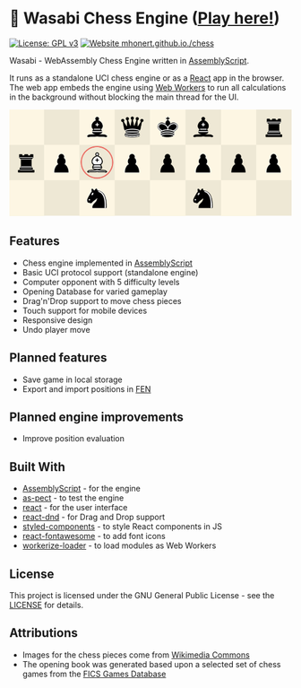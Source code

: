# :sushi: Wasabi Chess Engine ([Play here!](https://mhonert.github.io/chess))

[![License: GPL v3](https://img.shields.io/badge/License-GPLv3-blue.svg)](https://www.gnu.org/licenses/gpl-3.0)
[![Website mhonert.github.io./chess](https://img.shields.io/website-up-down-green-red/http/mhonert.github.io/chess)](https://mhonert.github.io/chess)

Wasabi - WebAssembly Chess Engine written in [AssemblyScript](https://github.com/AssemblyScript/assemblyscript).

It runs as a standalone UCI chess engine or as a [React](https://reactjs.org/) app in the browser.
The web app embeds the engine using [Web Workers](https://developer.mozilla.org/en-US/docs/Web/API/Web_Workers_API)
to run all calculations in the background without blocking the main thread for the UI.

![Screenshot](chess_screenshot.png)


## Features
- Chess engine implemented in [AssemblyScript](https://github.com/AssemblyScript/assemblyscript)
- Basic UCI protocol support (standalone engine)
- Computer opponent with 5 difficulty levels
- Opening Database for varied gameplay
- Drag'n'Drop support to move chess pieces
- Touch support for mobile devices
- Responsive design
- Undo player move

## Planned features
- Save game in local storage
- Export and import positions in [FEN](https://en.wikipedia.org/wiki/Forsyth%E2%80%93Edwards_Notation)

## Planned engine improvements
- Improve position evaluation

## Built With
* [AssemblyScript](https://github.com/AssemblyScript/assemblyscript) - for the engine
* [as-pect](https://github.com/jtenner/as-pect) - to test the engine
* [react](https://reactjs.org/) - for the user interface
* [react-dnd](https://github.com/react-dnd/react-dnd) - for Drag and Drop support
* [styled-components](https://www.styled-components.com/) - to style React components in JS
* [react-fontawesome](https://github.com/FortAwesome/react-fontawesome) - to add font icons
* [workerize-loader](https://github.com/developit/workerize-loader) - to load modules as Web Workers

## License
This project is licensed under the GNU General Public License - see the [LICENSE](LICENSE) for details.

## Attributions
* Images for the chess pieces come from [Wikimedia Commons](https://commons.wikimedia.org/wiki/Category:SVG_chess_pieces)
* The opening book was generated based upon a selected set of chess games from the [FICS Games Database](https://www.ficsgames.org)
